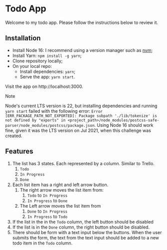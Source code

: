 # Todo App

Welcome to my todo app. Please follow the instructions below to review it.

## Installation

- Install Node 16: I recommend using a version manager such as [nvm](https://github.com/nvm-sh/nvm);
- Install Yarn: `npm install -g yarn`;
- Clone repository locally;
- On your local repo:
  - Install dependencies: `yarn`;
  - Serve the app: `yarn start`.

Visit the app on http://localhost:3000.

> [!NOTE]
> Node's current LTS version is 22, but installing dependencies and running `yarn start` failed with the following error:
> `Error [ERR_PACKAGE_PATH_NOT_EXPORTED]: Package subpath './lib/tokenize' is not defined by "exports" in <project_path>/node_modules/postcss-safe-parser/node_modules/postcss/package.json`.
> Using Node 16 should work fine, given it was the LTS version on Jul 2021, when this challenge was created.

## Features

1. The list has 3 states. Each represented by a column. Similar to Trello.
   1. `Todo`
   2. `In Progress`
   3. `Done`
2. Each list item has a right and left arrow button.
   1. The right arrow moves the list item from:
      1. `Todo` to `In Progress`
      2. `In Progress` to `Done`
   2. The Left arrow moves the list item from
      1. `Done` to `In Progress`
      2. `In Progress` to `Todo`
3. If the list in the in the `Todo` column, the left button should be disabled
4. If the list is in the `Done` column, the right button should be disabled.
5. There should be form with a text input below the buttons. When the user submits the form, the text from the text input should be added to a new todo item in the `Todo` column.
